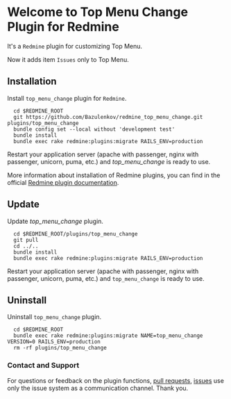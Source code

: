 # Welcome to Top Menu Change Plugin for Redmine

It's a `Redmine` plugin for customizing Top Menu.

Now it adds item `Issues` only to Top Menu.

## Installation

Install `top_menu_change` plugin for `Redmine`.

```shell
  cd $REDMINE_ROOT
  git https://github.com/Bazulenkov/redmine_top_menu_change.git plugins/top_menu_change
  bundle config set --local without 'development test'
  bundle install
  bundle exec rake redmine:plugins:migrate RAILS_ENV=production
```

Restart your application server (apache with passenger, nginx with passenger, unicorn, puma, etc.) and *top_menu_change* is ready to use.

More information about installation of Redmine plugins, you can find in the official [Redmine plugin documentation](https://www.redmine.org/projects/redmine/wiki/Plugins>).

## Update

Update *top_menu_change* plugin.

```shell
  cd $REDMINE_ROOT/plugins/top_menu_change
  git pull
  cd ../..
  bundle install
  bundle exec rake redmine:plugins:migrate RAILS_ENV=production
```

Restart your application server (apache with passenger, nginx with passenger, unicorn, puma, etc.) and `top_menu_change` is ready to use.

## Uninstall

Uninstall `top_menu_change` plugin.

```shell
  cd $REDMINE_ROOT
  bundle exec rake redmine:plugins:migrate NAME=top_menu_change VERSION=0 RAILS_ENV=production
  rm -rf plugins/top_menu_change
```


### Contact and Support

For questions or feedback on the plugin functions, [pull requests](https://github.com/Bazulenkov/redmine_top_menu_change/pulls), [issues](https://github.com/Bazulenkov/redmine_top_menu_change/issues) use only the issue system as a communication channel. Thank you.